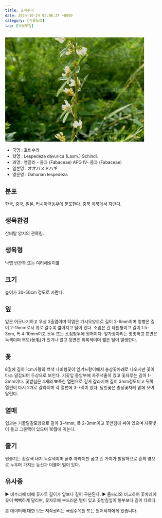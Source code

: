 ```yaml
---
title: 호비수리
date: 2024-10-24 05:06:27 +0800
category: [식물도감]
tag: [식물도감]
---
```




![호비수리](/assets/img/fileUpload/plants/basic/Leguminosae/Lespedeza/12301/1_th2.JPG)
- 국명 : 호비수리
- 학명 : Lespedeza davurica (Laxm.) Schindl.
- 과명 : 앵글러 - 콩과 (Fabaceae) APG Ⅳ- 콩과 (Fabaceae)
- 일본명 : オオバメドハギ
- 영문명 : Dahurian lespedeza


## 분포
한국, 중국, 일본, 러시아극동부에 분포한다.
충북 이북에서 자란다.
## 생육환경
산비탈 양지의 관목림.
## 생육형
낙엽 반관목 또는 여러해살이풀
## 크기
높이가 30-50cm 정도로 자란다.
## 잎
잎은 어긋나기하고 우상 3출엽이며 탁엽은 가시모양으로 길이 2-6mm이며 엽병은 길이 2-15mm로서 위로 갈수록 짧아지고 털이 있다. 소엽은 긴 타원형이고 길이 1.5-3cm, 폭 4-10mm이고 둔두 또는 소점첨두에 원저이다. 잎가장자리는 밋밋하고 표면은 녹색이며 복모(伏毛)가 있거나 없고 뒷면은 회록색이며 짧은 털이 밀생한다.
## 꽃
8월에 길이 1cm가량의 백색 나비형꽃이 잎겨드랑이에서 총상꽃차례로 나오지만 꽃이 다소 밀집되어 두상으로 보인다. 기꽃잎 중앙부에 자주색줄이 있고 꽃자루는 길이 1-3mm이다. 꽃받침은 4개의 뾰족한 열편으로 깊게 갈라지며 길이 3mm정도이고 뒤쪽 열편이 다시 2개로 갈라지며 각 열편에 3-7맥이 있다. 닫힌꽃은 총상꽃차례 밑에 모여 달린다.
## 열매
협과는 거꿀달걀모양으로 길이 3-4mm, 폭 2-3mm이고 꽃받침에 싸여 있으며 자줏빛이 돌고 그물맥이 있으며 10월에 익는다.
## 줄기
원줄기는 황갈색 내지 녹갈색이며 곧추 자라지만 굵고 긴 가지가 발달하므로 흔히 옆으로 누우며 가지는 능선과 더불어 털이 있다.
## 유사종
▶ 비수리에 비해 꽃자루 길이가 잎보다 길어 구분된다. 
▶ 좀싸리와 비교하여 꽃차례에 꽃이 빽빽하게 달리며, 꽃자루에 부드러운 털이 있고 꽃받침잎이 통부보다 길어 다르다. 






본 데이터에 대한 모든 저작권리는 국립수목원 또는 원저작자에게 있습니다.
